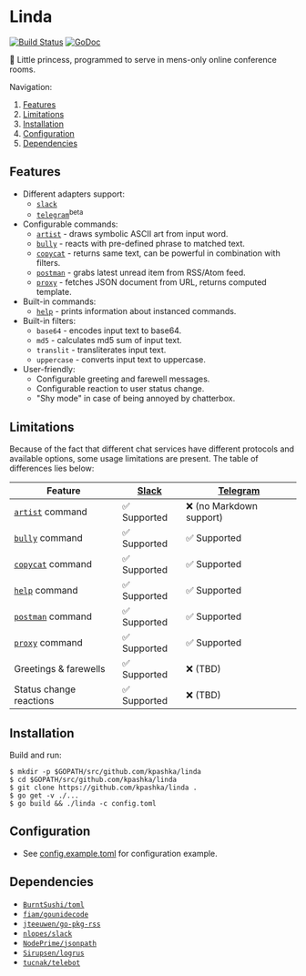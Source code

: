 # Linda

[![Build Status](https://travis-ci.org/kpashka/linda.svg)](https://travis-ci.org/kpashka/linda) [![GoDoc](https://godoc.org/github.com/kpashka/linda?status.svg)](https://godoc.org/github.com/kpashka/linda)

:princess: Little princess, programmed to serve in mens-only online conference rooms.

Navigation:

1. [Features](#features)
1. [Limitations](#limitations)
1. [Installation](#installation)
1. [Configuration](#configuration)
1. [Dependencies](#dependencies)

## Features

* Different adapters support:
	* [`slack`](adapters/slack)
	* [`telegram`](adapters/telegram)<sup>beta</sup> 
* Configurable commands:
	* [`artist`](command/artist) - draws symbolic ASCII art from input word.
	* [`bully`](command/bully) - reacts with pre-defined phrase to matched text.
	* [`copycat`](command/copycat) - returns same text, can be powerful in combination with filters.
	* [`postman`](command/postman) - grabs latest unread item from RSS/Atom feed.
	* [`proxy`](command/proxy) - fetches JSON document from URL, returns computed template.
* Built-in commands:
	* [`help`](command/help) - prints information about instanced commands.
* Built-in filters:
	* `base64` - encodes input text to base64.
	* `md5` - calculates md5 sum of input text.
	* `translit` - transliterates input text.
	* `uppercase` - converts input text to uppercase.
* User-friendly:
	* Configurable greeting and farewell messages.
	* Configurable reaction to user status change.
	* "Shy mode" in case of being annoyed by chatterbox.

## Limitations

Because of the fact that different chat services have different protocols and available options, some usage limitations are present. The table of differences lies below:

| Feature                              | [Slack](adapters/slack)      | [Telegram](adapters/telegram)      |
| ------------------------------------ | ---------------------------- | ---------------------------------- |
| [`artist`](command/artist) command   | :white_check_mark: Supported | :x: (no Markdown support)          |
| [`bully`](command/bully) command     | :white_check_mark: Supported | :white_check_mark: Supported       |
| [`copycat`](command/copycat) command | :white_check_mark: Supported | :white_check_mark: Supported       |
| [`help`](command/help) command   	   | :white_check_mark: Supported | :white_check_mark: Supported	   |
| [`postman`](command/postman) command | :white_check_mark: Supported | :white_check_mark: Supported       |
| [`proxy`](command/proxy) command     | :white_check_mark: Supported | :white_check_mark: Supported       |
| Greetings & farewells                | :white_check_mark: Supported | :x: (TBD)                          |
| Status change reactions              | :white_check_mark: Supported | :x: (TBD)                          |

## Installation

Build and run:

	$ mkdir -p $GOPATH/src/github.com/kpashka/linda
	$ cd $GOPATH/src/github.com/kpashka/linda
	$ git clone https://github.com/kpashka/linda .
	$ go get -v ./...
	$ go build && ./linda -c config.toml

## Configuration

* See [config.example.toml](config.example.toml) for configuration example.

## Dependencies

* [`BurntSushi/toml`](https://github.com/BurntSushi/toml)
* [`fiam/gounidecode`](https://github.com/fiam/gounidecode)
* [`jteeuwen/go-pkg-rss`](https://github.com/jteeuwen/go-pkg-rss)
* [`nlopes/slack`](https://github.com/nlopes/slack)
* [`NodePrime/jsonpath`](https://github.com/NodePrime/jsonpath)
* [`Sirupsen/logrus`](https://github.com/Sirupsen/logrus)
* [`tucnak/telebot`](https://github.com/tucnak/telebot)